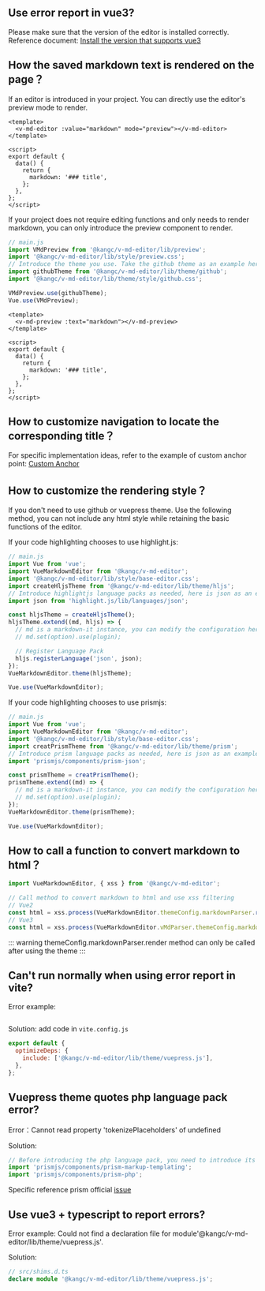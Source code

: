 ## Use error report in vue3?

Please make sure that the version of the editor is installed correctly. Reference document: [Install the version that supports vue3](./quick-start.md)

## How the saved markdown text is rendered on the page？

If an editor is introduced in your project. You can directly use the editor's preview mode to render.

```vue
<template>
  <v-md-editor :value="markdown" mode="preview"></v-md-editor>
</template>

<script>
export default {
  data() {
    return {
      markdown: '### title',
    };
  },
};
</script>
```

If your project does not require editing functions and only needs to render markdown, you can only introduce the preview component to render.

```js
// main.js
import VMdPreview from '@kangc/v-md-editor/lib/preview';
import '@kangc/v-md-editor/lib/style/preview.css';
// Introduce the theme you use. Take the github theme as an example here
import githubTheme from '@kangc/v-md-editor/lib/theme/github';
import '@kangc/v-md-editor/lib/theme/style/github.css';

VMdPreview.use(githubTheme);
Vue.use(VMdPreview);
```

```vue
<template>
  <v-md-preview :text="markdown"></v-md-preview>
</template>

<script>
export default {
  data() {
    return {
      markdown: '### title',
    };
  },
};
</script>
```

## How to customize navigation to locate the corresponding title？

For specific implementation ideas, refer to the example of custom anchor point: [Custom Anchor](/vue-markdown-editor/senior/anchor)

## How to customize the rendering style？

If you don't need to use github or vuepress theme. Use the following method, you can not include any html style while retaining the basic functions of the editor.

If your code highlighting chooses to use highlight.js:

```js
// main.js
import Vue from 'vue';
import VueMarkdownEditor from '@kangc/v-md-editor';
import '@kangc/v-md-editor/lib/style/base-editor.css';
import createHljsTheme from '@kangc/v-md-editor/lib/theme/hljs';
// Introduce highlightjs language packs as needed, here is json as an example
import json from 'highlight.js/lib/languages/json';

const hljsTheme = createHljsTheme();
hljsTheme.extend((md, hljs) => {
  // md is a markdown-it instance, you can modify the configuration here, and use plugin for syntax expansion
  // md.set(option).use(plugin);

  // Register Language Pack
  hljs.registerLanguage('json', json);
});
VueMarkdownEditor.theme(hljsTheme);

Vue.use(VueMarkdownEditor);
```

If your code highlighting chooses to use prismjs:

```js
// main.js
import Vue from 'vue';
import VueMarkdownEditor from '@kangc/v-md-editor';
import '@kangc/v-md-editor/lib/style/base-editor.css';
import creatPrismTheme from '@kangc/v-md-editor/lib/theme/prism';
// Introduce prism language packs as needed, here is json as an example
import 'prismjs/components/prism-json';

const prismTheme = creatPrismTheme();
prismTheme.extend((md) => {
  // md is a markdown-it instance, you can modify the configuration here, and use plugin for syntax expansion
  // md.set(option).use(plugin);
});
VueMarkdownEditor.theme(prismTheme);

Vue.use(VueMarkdownEditor);
```

## How to call a function to convert markdown to html？

```js
import VueMarkdownEditor, { xss } from '@kangc/v-md-editor';

// Call method to convert markdown to html and use xss filtering
// Vue2
const html = xss.process(VueMarkdownEditor.themeConfig.markdownParser.render('### 标题'));
// Vue3
const html = xss.process(VueMarkdownEditor.vMdParser.themeConfig.markdownParser.render('### 标题'));
```

::: warning
themeConfig.markdownParser.render method can only be called after using the theme
:::

## Can't run normally when using error report in vite?

Error example:

<img :src="$withBase('/images/vite-error.png')">

Solution: add code in `vite.config.js`

```js
export default {
  optimizeDeps: {
    include: ['@kangc/v-md-editor/lib/theme/vuepress.js'],
  },
};
```

## Vuepress theme quotes php language pack error?

Error：Cannot read property 'tokenizePlaceholders' of undefined

Solution:

```js
// Before introducing the php language pack, you need to introduce its dependency package prism-markup-templating
import 'prismjs/components/prism-markup-templating';
import 'prismjs/components/prism-php';
```

Specific reference prism official [issue](https://github.com/PrismJS/prism/issues/1395)

## Use vue3 + typescript to report errors?

Error example: Could not find a declaration file for module'@kangc/v-md-editor/lib/theme/vuepress.js'.

Solution:

```ts
// src/shims.d.ts
declare module '@kangc/v-md-editor/lib/theme/vuepress.js';
```
